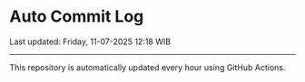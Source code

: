 # Auto Commit Log

Last updated: Friday, 11-07-2025 12:18 WIB

---

This repository is automatically updated every hour using GitHub Actions.

